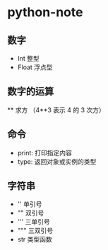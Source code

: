 # python-note
## 数字
* Int 整型
* Float 浮点型

## 数字的运算
** 求方 （4**3 表示 4 的 3 次方）

## 命令
* print: 打印指定内容
* type: 返回对象或实例的类型

## 字符串
* '' 单引号
* "" 双引号
* ''' 三单引号
* """ 三双引号
* str 类型函数
